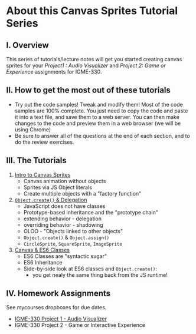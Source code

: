 # About this Canvas Sprites Tutorial Series
## I. Overview
This series of tutorials/lecture notes will get you started creating canvas sprites for your *Project1 : Audio Visualizer* and *Project 2: Game or Experience*  assignments for IGME-330.

## II. How to get the most out of these tutorials
- Try out the code samples! Tweak and modify them! Most of the code samples are 100% complete. You just need to copy the code and paste it into a text file, and save them to a web server. You can then make changes to the code and preview them in a web browser (we will be using Chrome)
- Be sure to answer all of the questions at the end of each section, and to do the review exercises.

## III. The Tutorials
1. [Intro to Canvas Sprites](./canvas-sprites-1.md)
    - Canvas animation without objects
    - Sprites via JS Object literals
    - Create multiple objects with a "factory function"
1. [`Object.create()` & Delegation](./canvas-sprites-2.md)
    - JavaScript does not have classes
    - Prototype-based inheritance and the "prototype chain"
    - extending behavior - delegation
    - overriding behavior - shadowing
    - OLOO - "Objects linked to other objects"
    - `Object.create()` & `Object.assign()`
    - `CircleSprite`, `SquareSprite`, `ImageSprite`
1. [Canvas & ES6 Classes](./canvas-sprites-3.md)
    - ES6 Classes are "syntactic sugar"
    - ES6 Inheritance
    - Side-by-side look at ES6 classes and `Object.create()`:
        - you get nealy the same thing back from the JS runtime!

## IV. Homework Assignments
See mycourses dropboxes for due dates.
- [IGME-330 Project 1 - Audio Visualizer](http://igm.rit.edu/~acjvks/courses/2018-spring/330/html/project-1/)
- IGME-330 Project 2 - Game or Interactive Experience


